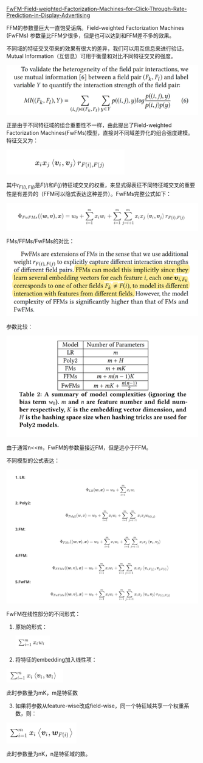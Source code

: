[FwFM-Field-weighted-Factorization-Machines-for-Click-Through-Rate-Prediction-in-Display-Advertising](./FwFM-Field-weighted-Factorization-Machines-for-Click-Through-Rate-Prediction-in-Display-Advertising.pdf)

FFM的参数量巨大一直饱受诟病。Field-weighted Factorization Machines (FwFMs) 参数量比FFM少很多，但是也可以达到和FFM差不多的效果。

不同域的特征交叉带来的效果有很大的差异，我们可以用互信息来进行验证。Mutual Information（互信息）可用于衡量和对比不同特征交叉的强度。



![image-20200916113332407](pics/image-20200916113332407.png)

正是由于不同特征域的组合重要性不一样，由此提出了Field-weighted Factorization Machines(FwFMs)模型，直接对不同域差异化的组合强度建模。特征交叉为：

<img src="pics/image-20200916154309246.png" alt="image-20200916154309246" style="zoom:50%;" />

其中$r_{F(i), F(j)}$是$F(i)$和$F(j)$特征域交叉的权重，来显式得表征不同特征域交叉的重要性是有差异的（FFM可以隐式表达这种差异）。FwFMs完整公式如下：

<img src="pics/image-20200916154350707.png" alt="image-20200916154350707" style="zoom:50%;" />

FMs/FFMs/FwFMs的对比：

<img src="pics/image-20200916141032448.png" alt="image-20200916141032448" style="zoom:66%;" />

参数比较：

<img src="pics/image-20200916141257050.png" alt="image-20200916155058653" style="zoom:66%;" />



由于通常n<<m，FwFM的参数量接近FM，但是远小于FFM。

不同模型的公式表达：

![image-20200916154225301](pics/image-20200916154225301.png)



FwFM在线性部分的不同形式：

1. 原始的形式：

    <img src="pics/image-20200916155022625.png" alt="image-20200916155022625" style="zoom:25%;" />

2. 将特征的embedding加入线性项：

<img src="pics/image-20200916154849487.png" alt="image-20200916154849487" style="zoom:25%;" />

此时参数量为mK，m是特征数

3. 如果将参数从feature-wise改成field-wise，同一个特征域共享一个权重系数，则：

<img src="pics/image-20200916155058653.png" alt="image-20200916155058653" style="zoom:25%;" />

此时参数量为nK，n是特征域的数。










































